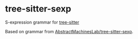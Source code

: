 # tree-sitter-sexp

S-expression grammar for [tree-sitter](https://github.com/tree-sitter/tree-sitter)

Based on grammar from [AbstractMachinesLab/tree-sitter-sexp](https://github.com/AbstractMachinesLab/tree-sitter-sexp).
